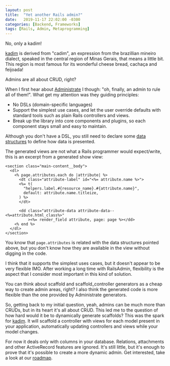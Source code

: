 ```yaml
---
layout: post
title:  "Yet another Rails admin?"
date:   2019-11-17 22:02:00 -0300
categories: [Backend, Frameworks]
tags: [Rails, Admin, Metaprogramming]
---
```

No, only a kadim!

[kadim](https://github.com/fnix/kadim) is derived from "cadim", an expression from the brazillian mineiro dialect, speaked in the central region of Minas
Gerais, that means a little bit. This region is most famous for its wonderful cheese bread, cachaça and feijoada!

Admins are all about CRUD, right?

When I first hear about [Administrate](https://github.com/thoughtbot/administrate) I though: "oh, finally, an admin to
rule all of them!". What get my attention was they guiding principles:

* No DSLs (domain-specific languages)
* Support the simplest use cases, and let the user override defaults with standard tools such as plain Rails controllers
  and views.
* Break up the library into core components and plugins, so each component stays small and easy to maintain.

Although you don't have a DSL, you still need to declare some
[data structures](http://administrate-prototype.herokuapp.com/customizing_dashboards) to define how data is presented.

The generated views are not what a Rails programmer would expect/write, this is an excerpt from a generated show view:

```erb
<section class="main-content__body">
  <dl>
    <% page.attributes.each do |attribute| %>
      <dt class="attribute-label" id="<%= attribute.name %>">
      <%= t(
        "helpers.label.#{resource_name}.#{attribute.name}",
        default: attribute.name.titleize,
      ) %>
      </dt>

      <dd class="attribute-data attribute-data--<%=attribute.html_class%>"
          ><%= render_field attribute, page: page %></dd>
    <% end %>
  </dl>
</section>
```

You know that `page.attributes` is related with the data structures pointed above, but you don't know how they are
available in the view without digging in the code.

I think that it supports the simplest uses cases, but it doesn't appear to be very flexible IMO. After working a long
time with RailsAdmin, flexibility is the aspect that I consider most important in this kind of solution.

You can think about scaffold and scaffold_controller generators as a cheap way to create admin areas, right? I also
think the generated code is more flexible than the one provided by Administrate generators.

So, getting back to my initial question, yeah, admins can be much more than CRUDs, but in its heart it's all about CRUD.
This led me to the question of how hard would it be to dynamically generate scaffolds? This was the spark for
[kadim](https://github.com/fnix/kadim). It will scaffold a controller with views for each model present in your
application, automatically updating controllers and views while your model changes.

For now it deals only with columns in your database. Relations, attachments and other ActiveRecord features are ignored.
It's still little, but it's enough to prove that it's possible to create a more dynamic admin. Get interested, take a
look at our [roadmap](https://github.com/fnix/kadim#roadmap).
